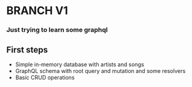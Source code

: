 # BRANCH V1
### Just trying to learn some graphql

## First steps
 - Simple in-memory database with artists and songs
 - GraphQL schema with root query and mutation and some resolvers
 - Basic CRUD operations